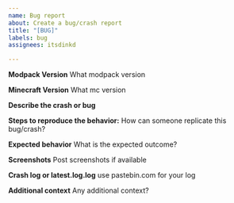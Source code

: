 ```yaml
---
name: Bug report
about: Create a bug/crash report
title: "[BUG]"
labels: bug
assignees: itsdinkd

---
```


**Modpack Version**
What modpack version

**Minecraft Version**
What mc version

**Describe the crash or bug**


**Steps to reproduce the behavior:**
How can someone replicate this bug/crash?

**Expected behavior**
What is the expected outcome?

**Screenshots**
Post screenshots if available

**Crash log or latest.log.log**
use pastebin.com for your log

**Additional context**
Any additional context?
